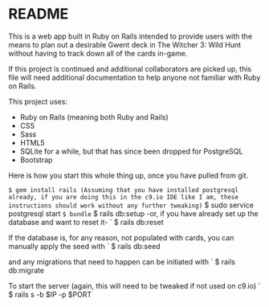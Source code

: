 # README

This is a web app built in Ruby on Rails intended to provide users with the means to plan out a desirable Gwent deck in The Witcher 3: Wild Hunt without having to track down all of the cards in-game.

If this project is continued and additional collaborators are picked up, this file will need additional documentation to help anyone not familiar with Ruby on Rails.

This project uses:

- Ruby on Rails (meaning both Ruby and Rails)
- CSS
- Sass
- HTML5
- SQLite for a while, but that has since been dropped for PostgreSQL
- Bootstrap

Here is how you start this whole thing up, once you have pulled from git.

` $ gem install rails
(Assuming that you have installed postgresql already, if you are doing this
in the c9.io IDE like I am, these instructions should work without any further
tweaking)
` $ sudo service postgresql start
` $ bundle
` $ rails db:setup
-or, if you have already set up the database and want to reset it-
` $ rails db:reset

If the database is, for any reason, not populated with cards, you can manually
apply the seed with
` $ rails db:seed

and any migrations that need to happen can be initiated with
` $ rails db:migrate

To start the server (again, this will need to be tweaked if not used on c9.io)
` $ rails s -b $IP -p $PORT
